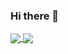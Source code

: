 ### Hi there 👋

<a href="https://github.com/anuraghazra/github-readme-stats" style="width: 45%">
  <img align="center" src="https://github-readme-stats.vercel.app/api?username=leo-pfeiffer&count_private=true&show_icons=true" />
</a>
<a href="https://github.com/anuraghazra/github-readme-stats" style="width: 45%">
  <img align="center" src="https://github-readme-stats.vercel.app/api/top-langs/?username=leo-pfeiffer&layout=compact&hide=Jupyter%20Notebook,html&exclude_repo=Functional-Programming-in-Scala" />
</a>
